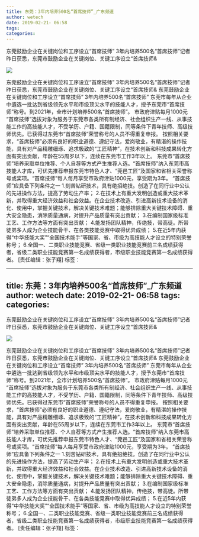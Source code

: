 ```yaml
---
title: 东莞：3年内培养500名“首席技师”_广东频道
author: wetech
date: 2019-02-21- 06:58
tags: 
categories: 
---
```

东莞鼓励企业在关键岗位和工序设立“首席技师” 3年内培养500名“首席技师”记者昨日获悉，东莞市鼓励企业在关键岗位、关键工序设立“首席技师&
<!-- more -->
                
<img align="center" border="0" src="http://p2.ifengimg.com/a/2016/0810/204c433878d5cf9size1_w16_h16.png" />
                
                
            
东莞鼓励企业在关键岗位和工序设立“首席技师” 3年内培养500名“首席技师”记者昨日获悉，东莞市鼓励企业在关键岗位、关键工序设立“首席技师&
东莞鼓励企业在关键岗位和工序设立“首席技师” 3年内培养500名“首席技师”
东莞市每年从企业中遴选一批达到省级领先水平和市级顶尖水平的技能人才，授予东莞市“首席技师”称号。到2021年，全市计划培养500名“首席技师”。
市政府津贴每月1000元
“首席技师”选拔对象为服务于东莞市各类所有制经济、社会组织生产一线、从事技能工作的高技能人才，不受学历、户籍、国籍限制，同等条件下青年技师、高级技师优先。已获得过东莞市“首席技师”荣誉称号的人员不得重复申报。
按照相关要求，“首席技师”必须有良好的职业道德、遵纪守法，爱岗敬业，有精湛的操作技能，具有对产品精雕细琢、追求极致的“工匠精神”，在技术创新和科技成果转化方面有突出贡献，年龄在55周岁以下，连续在东莞市工作3年以上。
东莞市“首席技师”培养采取单位推荐、个人自荐等方式产生推荐人选。“首席技师”纳入东莞市高技能人才库，可优先推荐申报东莞市特色人才、“莞邑工匠”及国家和省相关荣誉称号或奖项。“首席技师”每人每月享受市政府津贴1000元，享受期为3年。
“首席技师”应具备下列条件之一
1.刻苦钻研技术，具有绝招绝技。创造了在同行业中公认的先进操作方法，提高了劳动生产率；
2.在技术上有重大发明创造或重大技术革新，并取得重大经济效益和社会效益。在企业技术改造、引进高新技术设备的消化、使用中，掌握关键技术，解决关键技术难题；能够排除重大关键技术障碍、重大安全隐患，消除质量通病，对提升产品质量有突出贡献；
3.在编制国家级标准工艺、工作方法等方面有突出贡献；
4.能发扬团队精神，传绝技，带高徒。所带徒弟多人成为企业技能骨干、在各类技能竞赛中取得优异成绩；
5.在近5年内获得“中华技能大奖”“全国技术能手”等国家、省、市级为高技能人才设立的特别荣誉称号；
6.全国一、二类职业技能竞赛、省级一类职业技能竞赛前三名成绩获得者，省级二类职业技能竞赛第一名成绩获得者，市级职业技能竞赛第一名成绩获得者。
[责任编辑：张子翔]
标签：
             
---
title: 东莞：3年内培养500名“首席技师”_广东频道
author: wetech
date: 2019-02-21- 06:58
tags: 
categories: 
---
东莞鼓励企业在关键岗位和工序设立“首席技师” 3年内培养500名“首席技师”记者昨日获悉，东莞市鼓励企业在关键岗位、关键工序设立“首席技师&
<!-- more -->
                
<img align="center" border="0" src="http://p2.ifengimg.com/a/2016/0810/204c433878d5cf9size1_w16_h16.png" />
                
                
            
东莞鼓励企业在关键岗位和工序设立“首席技师” 3年内培养500名“首席技师”记者昨日获悉，东莞市鼓励企业在关键岗位、关键工序设立“首席技师&
东莞鼓励企业在关键岗位和工序设立“首席技师” 3年内培养500名“首席技师”
东莞市每年从企业中遴选一批达到省级领先水平和市级顶尖水平的技能人才，授予东莞市“首席技师”称号。到2021年，全市计划培养500名“首席技师”。
市政府津贴每月1000元
“首席技师”选拔对象为服务于东莞市各类所有制经济、社会组织生产一线、从事技能工作的高技能人才，不受学历、户籍、国籍限制，同等条件下青年技师、高级技师优先。已获得过东莞市“首席技师”荣誉称号的人员不得重复申报。
按照相关要求，“首席技师”必须有良好的职业道德、遵纪守法，爱岗敬业，有精湛的操作技能，具有对产品精雕细琢、追求极致的“工匠精神”，在技术创新和科技成果转化方面有突出贡献，年龄在55周岁以下，连续在东莞市工作3年以上。
东莞市“首席技师”培养采取单位推荐、个人自荐等方式产生推荐人选。“首席技师”纳入东莞市高技能人才库，可优先推荐申报东莞市特色人才、“莞邑工匠”及国家和省相关荣誉称号或奖项。“首席技师”每人每月享受市政府津贴1000元，享受期为3年。
“首席技师”应具备下列条件之一
1.刻苦钻研技术，具有绝招绝技。创造了在同行业中公认的先进操作方法，提高了劳动生产率；
2.在技术上有重大发明创造或重大技术革新，并取得重大经济效益和社会效益。在企业技术改造、引进高新技术设备的消化、使用中，掌握关键技术，解决关键技术难题；能够排除重大关键技术障碍、重大安全隐患，消除质量通病，对提升产品质量有突出贡献；
3.在编制国家级标准工艺、工作方法等方面有突出贡献；
4.能发扬团队精神，传绝技，带高徒。所带徒弟多人成为企业技能骨干、在各类技能竞赛中取得优异成绩；
5.在近5年内获得“中华技能大奖”“全国技术能手”等国家、省、市级为高技能人才设立的特别荣誉称号；
6.全国一、二类职业技能竞赛、省级一类职业技能竞赛前三名成绩获得者，省级二类职业技能竞赛第一名成绩获得者，市级职业技能竞赛第一名成绩获得者。
[责任编辑：张子翔]
标签：
             
